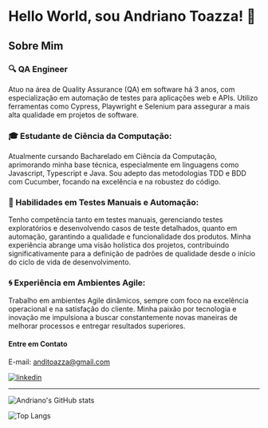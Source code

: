 # Hello World, sou Andriano Toazza! 👋

## Sobre Mim

### 🔍 QA Engineer
Atuo na área de Quality Assurance (QA) em software há 3 anos, com especialização em automação de testes para aplicações web e APIs. Utilizo ferramentas como Cypress, Playwright e Selenium para assegurar a mais alta qualidade em projetos de software.

### 🎓 Estudante de Ciência da Computação: 
Atualmente cursando Bacharelado em Ciência da Computação, aprimorando minha base técnica, especialmente em linguagens como Javascript, Typescript e Java. Sou adepto das metodologias TDD e BDD com Cucumber, focando na excelência e na robustez do código.

### 💼 Habilidades em Testes Manuais e Automação: 
Tenho competência tanto em testes manuais, gerenciando testes exploratórios e desenvolvendo casos de teste detalhados, quanto em automação, garantindo a qualidade e funcionalidade dos produtos. Minha experiência abrange uma visão holística dos projetos, contribuindo significativamente para a definição de padrões de qualidade desde o início do ciclo de vida de desenvolvimento.

### 🌀 Experiência em Ambientes Agile: 
Trabalho em ambientes Agile dinâmicos, sempre com foco na excelência operacional e na satisfação do cliente. Minha paixão por tecnologia e inovação me impulsiona a buscar constantemente novas maneiras de melhorar processos e entregar resultados superiores.

#### Entre em Contato

E-mail: anditoazza@gmail.com

[![linkedin](https://img.shields.io/badge/linkedin-0A66C2?style=for-the-badge&logo=linkedin&logoColor=white)](https://www.linkedin.com/in/andriano-toazza)

---


![Andriano's GitHub stats](https://github-readme-stats.vercel.app/api?username=toazzaandi&show_icons=true&theme=radical) 

![Top Langs](https://github-readme-stats.vercel.app/api/top-langs/?username=toazzaandi&layout=compact&theme=radical)



